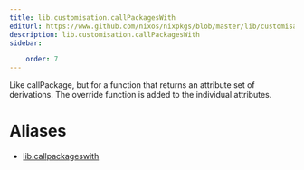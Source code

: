 ```yaml
---
title: lib.customisation.callPackagesWith
editUrl: https://www.github.com/nixos/nixpkgs/blob/master/lib/customisation.nix#L184C22
description: lib.customisation.callPackagesWith
sidebar:

    order: 7
---
```


Like callPackage, but for a function that returns an attribute
set of derivations. The override function is added to the
individual attributes.


# Aliases

- [lib.callpackageswith](/nix-doc-comments/reference/lib/lib-callpackageswith)



